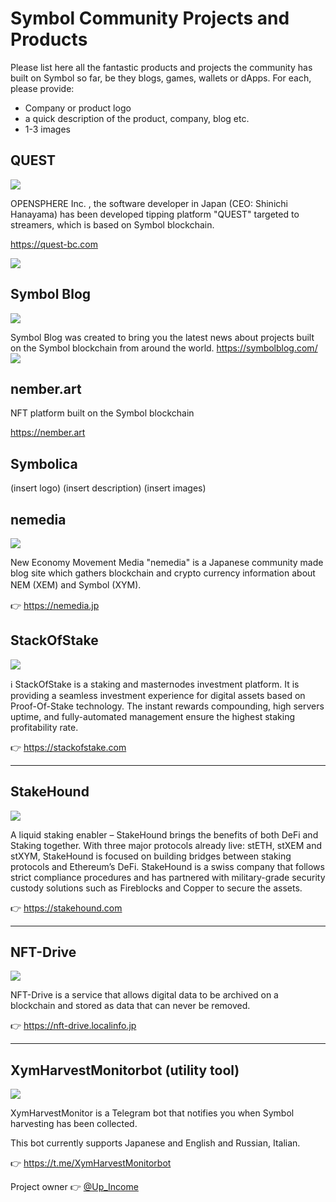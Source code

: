 
# Symbol Community Projects and Products

Please list here all the fantastic products and projects the community has built on Symbol so far, be they blogs, games, wallets or dApps. For each, please provide:

- Company or product logo
- a quick description of the product, company, blog etc.
- 1-3 images

## QUEST

![](https://i.imgur.com/AwNMBvA.jpg)


OPENSPHERE Inc. , the software developer in Japan (CEO: Shinichi Hanayama) has been developed tipping platform "QUEST" targeted to streamers, which is based on Symbol blockchain. 

https://quest-bc.com


![](https://i.imgur.com/W4Cq8ML.png)


## Symbol Blog

![](https://i.imgur.com/uSQd6fb.jpg)



Symbol Blog was created to bring you the latest news about projects built on the Symbol blockchain from around the world.
https://symbolblog.com/
![](https://i.imgur.com/LY7dAK7.jpg)
 

## nember.art

NFT platform built on the Symbol blockchain 

https://nember.art


## Symbolica

(insert logo)
(insert description)
(insert images)

## nemedia


![](https://i.imgur.com/fukLffT.png)


New Economy Movement Media "nemedia" is a Japanese community made blog site which gathers blockchain and crypto currency information about NEM (XEM) and Symbol (XYM).　

👉 https://nemedia.jp



## StackOfStake

![](https://i.imgur.com/GnCESqL.png)


ℹ️ StackOfStake is a staking and masternodes investment platform. It is providing a seamless investment experience for digital assets based on Proof-Of-Stake technology. The instant rewards compounding, high servers uptime, and fully-automated management ensure the highest staking profitability rate. 

👉 https://stackofstake.com


___

## StakeHound

![](https://i.imgur.com/oktAYwi.png)



A liquid staking enabler – StakeHound brings the benefits of both DeFi and Staking together. With three major protocols already live: stETH, stXEM and stXYM, StakeHound is focused on building bridges between staking protocols and Ethereum’s DeFi. StakeHound is a swiss company that follows strict compliance procedures and has partnered with military-grade security custody solutions such as Fireblocks and Copper to secure the assets.

👉 https://stakehound.com




---
## NFT-Drive

![](https://i.imgur.com/cB8pNVr.jpg)

NFT-Drive is a service that allows digital data to be archived on a blockchain and stored as data that can never be removed.



👉 https://nft-drive.localinfo.jp

---
## XymHarvestMonitorbot (utility tool)

![](https://i.imgur.com/RgzBbg1.png)


XymHarvestMonitor is a Telegram bot that notifies you when Symbol harvesting has been collected.

This bot currently supports Japanese and English and Russian, Italian.



👉 https://t.me/XymHarvestMonitorbot

Project owner 👉 [@Up_Income](https://twitter.com/Up_Income)






